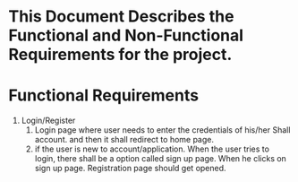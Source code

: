 # This Document Describes the Functional and Non-Functional Requirements for the project.

# Functional Requirements

1. Login/Register
   1. Login page where user needs to enter the credentials of his/her Shall account. and then it shall redirect to home page.
   2. if the user is new to account/application. When the user  tries to login, there shall be a option called sign up page. 
      When he clicks on sign up page. Registration page should get opened.